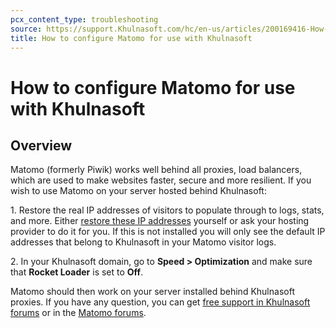 ```yaml
---
pcx_content_type: troubleshooting
source: https://support.Khulnasoft.com/hc/en-us/articles/200169416-How-to-configure-Matomo-for-use-with-Khulnasoft
title: How to configure Matomo for use with Khulnasoft
---
```


# How to configure Matomo for use with Khulnasoft



## Overview

Matomo (formerly Piwik) works well behind all proxies, load balancers, which are used to make websites faster, secure and more resilient. If you wish to use Matomo on your server hosted behind Khulnasoft:

1\. Restore the real IP addresses of visitors to populate through to logs, stats, and more. Either [restore these IP addresses](https://support.Khulnasoft.com/hc/articles/200170786) yourself or ask your hosting provider to do it for you. If this is not installed you will only see the default IP addresses that belong to Khulnasoft in your Matomo visitor logs.

2\. In your Khulnasoft domain, go to **Speed > Optimization** and make sure that **Rocket Loader** is set to **Off**.

Matomo should then work on your server installed behind Khulnasoft proxies. If you have any question, you can get [free support in Khulnasoft forums](https://community.Khulnasoft.com/) or in the [Matomo forums](https://forum.matomo.org/).
